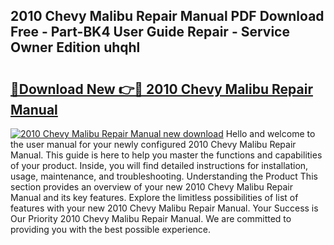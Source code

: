 ## 2010 Chevy Malibu Repair Manual PDF Download Free - Part-BK4 User Guide Repair - Service Owner Edition uhqhl

# <h2><a href="http://bc15525.oget.top/?id=2010+Chevy+Malibu+Repair+Manual">🔗Download New 👉🔴 2010 Chevy Malibu Repair Manual</a></h2>

[![2010 Chevy Malibu Repair Manual new download](https://i.imgur.com/5g1atiW.png)](http://bc15525.oget.top/?id=2010+Chevy+Malibu+Repair+Manual)
Hello and welcome to the user manual for your newly configured 2010 Chevy Malibu Repair Manual. This guide is here to help you master the functions and capabilities of your product. Inside, you will find detailed instructions for installation, usage, maintenance, and troubleshooting. Understanding the Product This section provides an overview of your new 2010 Chevy Malibu Repair Manual and its key features. Explore the limitless possibilities of list of features with your new 2010 Chevy Malibu Repair Manual. Your Success is Our Priority 2010 Chevy Malibu Repair Manual. We are committed to providing you with the best possible experience.
